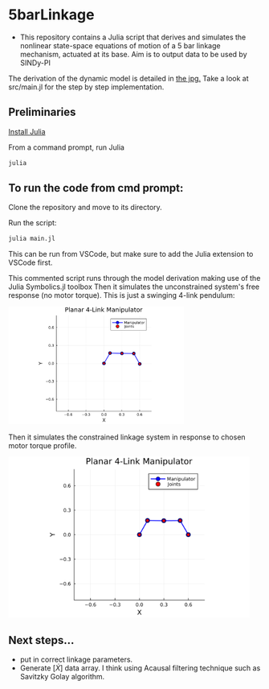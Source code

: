 # 5barLinkage

- This repository contains a Julia script that derives and simulates the nonlinear state-space equations of motion of a 5 bar linkage mechanism, actuated at its base. Aim is to output data to be used by SINDy-PI

The derivation of the dynamic model is detailed in [the jpg.](./hand_derivation.jpg)
Take a look at src/main.jl for the step by step implementation.

## Preliminaries
[Install Julia](https://docs.julialang.org/en/v1/manual/installation/)

From a command prompt, run Julia

```bash
julia
```

## To run the code from cmd prompt:
Clone the repository and move to its directory.

Run the script:

```bash
julia main.jl
```
This can be run from VSCode, but make sure to add the Julia extension to VSCode first.

This commented script runs through the model derivation making use of the Julia Symbolics.jl toolbox
Then it simulates the unconstrained system's free response (no motor torque). This is just a swinging 4-link pendulum:

 <img src="./plots/unconstrained_system.gif" alt="pendulum_response_gif" width="350"/>
 
Then it simulates the constrained linkage system in response to chosen motor torque profile.

<img src="./plots/constrained_system.gif" alt="constrained_motion_gif" width="480"/>

## Next steps...
- put in correct linkage parameters.
- Generate $[\dot{X}]$  data array. I think using Acausal filtering technique such as Savitzky Golay algorithm.
